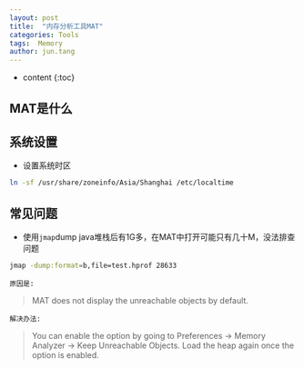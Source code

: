 ```yaml
---
layout: post
title:  "内存分析工具MAT"
categories: Tools
tags:  Memory 
author: jun.tang
---
```


* content
{:toc}

## MAT是什么

## 系统设置
* 设置系统时区
```bash
ln -sf /usr/share/zoneinfo/Asia/Shanghai /etc/localtime
```




## 常见问题
* 使用`jmap`dump java堆栈后有1G多，在MAT中打开可能只有几十M，没法排查问题
```bash
jmap -dump:format=b,file=test.hprof 28633
```
    原因是:
> MAT does not display the unreachable objects by default.

    解决办法: 
> You can enable the option by going to Preferences -> Memory Analyzer -> Keep Unreachable Objects. Load the heap again once the option is enabled.
